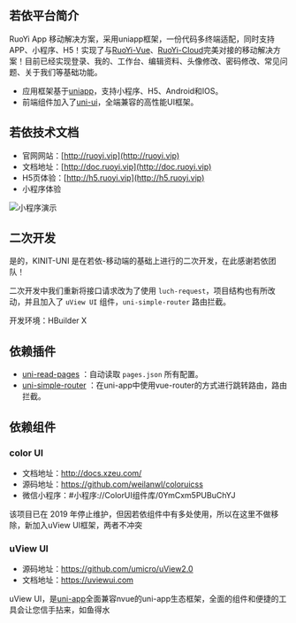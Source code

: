 
## 若依平台简介

RuoYi App 移动解决方案，采用uniapp框架，一份代码多终端适配，同时支持APP、小程序、H5！实现了与[RuoYi-Vue](https://gitee.com/y_project/RuoYi-Vue)、[RuoYi-Cloud](https://gitee.com/y_project/RuoYi-Cloud)完美对接的移动解决方案！目前已经实现登录、我的、工作台、编辑资料、头像修改、密码修改、常见问题、关于我们等基础功能。

* 应用框架基于[uniapp](https://uniapp.dcloud.net.cn/)，支持小程序、H5、Android和IOS。
* 前端组件加入了[uni-ui](https://github.com/dcloudio/uni-ui)，全端兼容的高性能UI框架。


## 若依技术文档

- 官网网站：[http://ruoyi.vip](http://ruoyi.vip)
- 文档地址：[http://doc.ruoyi.vip](http://doc.ruoyi.vip)
- H5页体验：[http://h5.ruoyi.vip](http://h5.ruoyi.vip)
- 小程序体验

<img src="https://oscimg.oschina.net/oscnet/up-26c76dc90b92acdbd9ac8cd5252f07c8ad9.jpg" alt="小程序演示"/>

## 二次开发

是的，KINIT-UNI 是在若依-移动端的基础上进行的二次开发，在此感谢若依团队！

二次开发中我们重新将接口请求改为了使用 `luch-request`，项目结构也有所改动，并且加入了 `uView UI` 组件，`uni-simple-router` 路由拦截。



开发环境：HBuilder X

## 依赖插件

- [uni-read-pages](https://github.com/SilurianYang/uni-read-pages) ：自动读取 `pages.json` 所有配置。
- [uni-simple-router](https://hhyang.cn/v2/start/quickstart.html) ：在uni-app中使用vue-router的方式进行跳转路由，路由拦截。

## 依赖组件

### color UI

- 文档地址：http://docs.xzeu.com/
- 源码地址：https://github.com/weilanwl/coloruicss
- 微信小程序：#小程序://ColorUI组件库/0YmCxm5PUBuChYJ

该项目已在 2019 年停止维护，但因若依组件中有多处使用，所以在这里不做移除，新加入uView UI框架，两者不冲突

### uView UI

- 源码地址：https://github.com/umicro/uView2.0
- 文档地址：https://uviewui.com

uView UI，是[uni-app](https://uniapp.dcloud.io/)全面兼容nvue的uni-app生态框架，全面的组件和便捷的工具会让您信手拈来，如鱼得水
